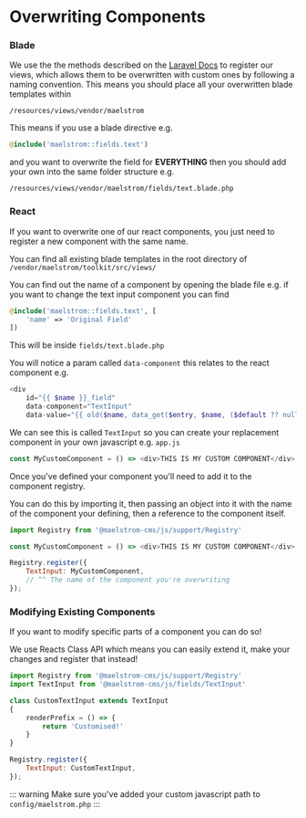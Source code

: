 # Overwriting Components

### Blade

We use the the methods described on the [Laravel Docs](https://laravel.com/docs/5.8/packages#views) to register our views, which allows them to be overwritten with custom ones by following a naming convention. This means you should place all your overwritten blade templates within

```
/resources/views/vendor/maelstrom
```

This means if you use a blade directive e.g.

```php
@include('maelstrom::fields.text')
```

and you want to overwrite the field for **EVERYTHING** then you should add your own into the same folder structure e.g.

```
/resources/views/vendor/maelstrom/fields/text.blade.php
```

### React

If you want to overwrite one of our react components, you just need to register a new component with the same name.

You can find all existing blade templates in the root directory of `/vendor/maelstrom/toolkit/src/views/`

You can find out the name of a component by opening the blade file e.g. if you want to change the text input component you can find

```php
@include('maelstrom::fields.text', [
    'name' => 'Original Field'
])
```

This will be inside `fields/text.blade.php`

You will notice a param called `data-component` this relates to the react component e.g.

```php
<div
    id="{{ $name }}_field"
    data-component="TextInput"
    data-value="{{ old($name, data_get($entry, $name, ($default ?? null))) }}"
```

We can see this is called `TextInput` so you can create your replacement component in your own javascript e.g. `app.js`

```js
const MyCustomComponent = () => <div>THIS IS MY CUSTOM COMPONENT</div>
```

Once you've defined your component you'll need to add it to the component registry.

You can do this by importing it, then passing an object into it with the name of the component your defining, then a reference to the component itself.

```js
import Registry from '@maelstrom-cms/js/support/Registry'

const MyCustomComponent = () => <div>THIS IS MY CUSTOM COMPONENT</div>

Registry.register({
    TextInput: MyCustomComponent,
    // ^^ The name of the component you're overwriting
});
```

### Modifying Existing Components

If you want to modify specific parts of a component you can do so!

We use Reacts Class API which means you can easily extend it, make your changes and register that instead!

```js
import Registry from '@maelstrom-cms/js/support/Registry'
import TextInput from '@maelstrom-cms/js/fields/TextInput'

class CustomTextInput extends TextInput
{
    renderPrefix = () => {
        return 'Customised!'
    }
}

Registry.register({
    TextInput: CustomTextInput,
});
```

::: warning
Make sure you've added your custom javascript path to `config/maelstrom.php` 
:::

